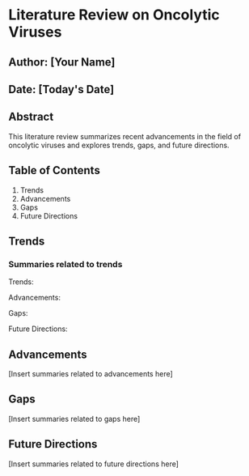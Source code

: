 # Literature Review on Oncolytic Viruses

## Author: [Your Name]
## Date: [Today's Date]
## Abstract
This literature review summarizes recent advancements in the field of oncolytic viruses and explores trends, gaps, and future directions.

## Table of Contents
1. Trends
2. Advancements
3. Gaps
4. Future Directions

## Trends
### Summaries related to trends

Trends:


Advancements:


Gaps:


Future Directions:



## Advancements
[Insert summaries related to advancements here]

## Gaps
[Insert summaries related to gaps here]

## Future Directions
[Insert summaries related to future directions here]
